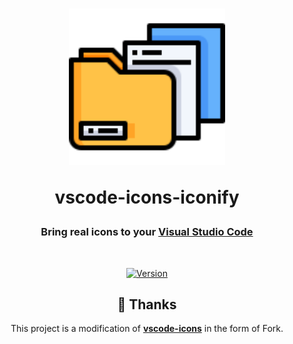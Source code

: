 <div align="center">
<h1>
<img src="./images//logo.png" alt="logo" width="250">

<b>vscode-icons-iconify</b>
</h1>

<h3>Bring real icons to your <a href="https://code.visualstudio.com" target="_blank">Visual Studio Code</a></h3>
<br/>

[![Version](https://img.shields.io/visual-studio-marketplace/v/LQYld.vscode-icons-iconify?style=for-the-badge&colorA=252525&colorB=0079CC)](https://marketplace.visualstudio.com/items?itemName=LQYld.vscode-icons-iconify)

## 🌸 Thanks

This project is a modification of [**vscode-icons**](https://github.com/vscode-icons/vscode-icons) in the form of Fork.
